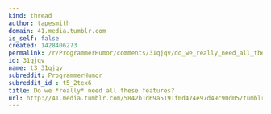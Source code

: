 ```yaml
---
kind: thread
author: tapesmith
domain: 41.media.tumblr.com
is_self: false
created: 1428406273
permalink: /r/ProgrammerHumor/comments/31qjqv/do_we_really_need_all_these_features/
id: 31qjqv
name: t3_31qjqv
subreddit: ProgrammerHumor
subreddit_id : t5_2tex6
title: Do we *really* need all these features?
url: http://41.media.tumblr.com/5842b1d69a5191f0d474e97d49c90d05/tumblr_niunzjjmo21qzs63fo1_1280.png
---
```



